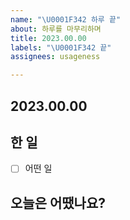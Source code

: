 ```yaml
---
name: "\U0001F342 하루 끝"
about: 하루를 마무리하며
title: 2023.00.00
labels: "\U0001F342 끝"
assignees: usageness

---
```


## 2023.00.00

## 한 일
- [ ] 어떤 일

## 오늘은 어땠나요?
